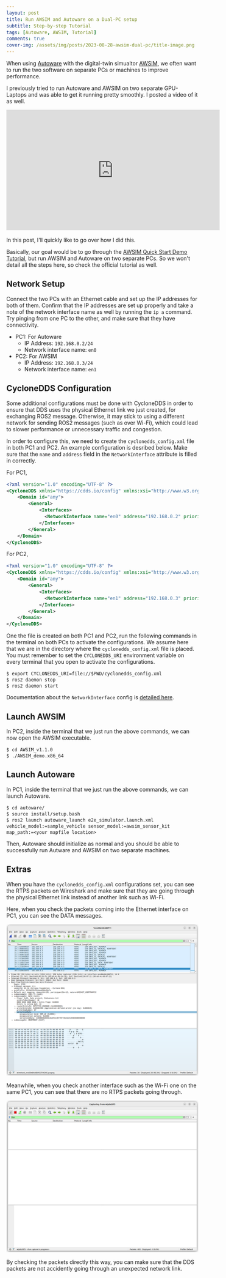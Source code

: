 ```yaml
---
layout: post
title: Run AWSIM and Autoware on a Dual-PC setup
subtitle: Step-by-step Tutorial
tags: [Autoware, AWSIM, Tutorial]
comments: true
cover-img: /assets/img/posts/2023-08-28-awsim-dual-pc/title-image.png
---
```


When using [Autoware](https://github.com/autowarefoundation/autoware) with the digital-twin simualtor [AWSIM](https://github.com/tier4/AWSIM), we often want to run the two software on separate PCs or machines to improve performance. 

I previously tried to run Autoware and AWSIM on two separate GPU-Laptops and was able to get it running pretty smoothly. I posted a video of it as well.

<iframe width="560" height="315" src="https://www.youtube.com/embed/L2eVASlkblU?si=sROX-FtP5Gkt2sKD" title="YouTube video player" frameborder="0" allow="accelerometer; autoplay; clipboard-write; encrypted-media; gyroscope; picture-in-picture; web-share" allowfullscreen></iframe>

In this post, I'll quickly like to go over how I did this.

Basically, our goal would be to go through the [AWSIM Quick Start Demo Tutorial](https://tier4.github.io/AWSIM/GettingStarted/QuickStartDemo/), but run AWSIM and Autoware on two separate PCs. So we won't detail all the steps here, so check the official tutorial as well.

## Network Setup

Connect the two PCs with an Ethernet cable and set up the IP addresses for both of them. Confirm that the IP addresses are set up properly and take a note of the network interface name as well by running the `ip a` command. Try pinging from one PC to the other, and make sure that they have connectivity.


- PC1: For Autoware
  - IP Address: `192.168.0.2/24`
  - Network interface name: `en0`
- PC2: For AWSIM
  -  IP Address: `192.168.0.3/24`
  - Network interface name: `en1`

## CycloneDDS Configuration

Some additional configurations must be done with CycloneDDS in order to ensure that DDS uses the physical Ethernet link we just created, for exchanging ROS2 message. Otherwise, it may stick to using a different network for sending ROS2 messages (such as over Wi-Fi), which could lead to slower performance or unnecessary traffic and congestion.

In order to configure this, we need to create the `cyclonedds_config.xml` file in both PC1 and PC2. An example configuration is desribed below. Make sure that the `name` and `address` field in the `NetworkInterface` attribute is filled in correctly. 

For PC1, 

```xml
<?xml version="1.0" encoding="UTF-8" ?>
<CycloneDDS xmlns="https://cdds.io/config" xmlns:xsi="http://www.w3.org/2001/XMLSchema-instance" xsi:schemaLocation="https://cdds.io/config https://raw.githubusercontent.com/eclipse-cyclonedds/cyclonedds/master/etc/cyclonedds.xsd">
    <Domain id="any">
        <General>
            <Interfaces>
              <NetworkInterface name="en0" address="192.168.0.2" priority="0"/>
            </Interfaces>
        </General>
    </Domain>
</CycloneDDS>
```

For PC2, 

```xml
<?xml version="1.0" encoding="UTF-8" ?>
<CycloneDDS xmlns="https://cdds.io/config" xmlns:xsi="http://www.w3.org/2001/XMLSchema-instance" xsi:schemaLocation="https://cdds.io/config https://raw.githubusercontent.com/eclipse-cyclonedds/cyclonedds/master/etc/cyclonedds.xsd">
    <Domain id="any">
        <General>
            <Interfaces>
              <NetworkInterface name="en1" address="192.168.0.3" priority="0"/>
            </Interfaces>
        </General>
    </Domain>
</CycloneDDS>
```

One the file is created on both PC1 and PC2, run the following commands in the terminal on both PCs to activate the configurations.
We assume here that we are in the directory where the `cyclonedds_config.xml` file is placed. You must remember to set the `CYCLONEDDS_URI` environment variable on every terminal that you open to activate the configurations.

```
$ export CYCLONEDDS_URI=file://$PWD/cyclonedds_config.xml
$ ros2 daemon stop
$ ros2 daemon start
```

Documentation about the `NetworkInterface` config is [detailed here](https://github.com/eclipse-cyclonedds/cyclonedds/blob/master/docs/manual/options.md#cycloneddsdomaingeneralinterfacesnetworkinterface).

## Launch AWSIM

In PC2, inside the terminal that we just run the above commands, we can now open the AWSIM executable.

```
$ cd AWSIM_v1.1.0
$ ./AWSIM_demo.x86_64
```

## Launch Autoware

In PC1, inside the terminal that we just run the above commands, we can launch Autoware.

```
$ cd autoware/
$ source install/setup.bash
$ ros2 launch autoware_launch e2e_simulator.launch.xml vehicle_model:=sample_vehicle sensor_model:=awsim_sensor_kit map_path:=<your mapfile location>

```

Then, Autoware should initialize as normal and you should be able to successfully run Autware and AWSIM on two separate machines.

## Extras

When you have the `cyclonedds_config.xml` configurations set, you can see the RTPS packets on Wireshark and make sure that they are going through the physical Ethernet link instead of another link such as Wi-Fi.

Here, when you check the packets coming into the Ethernet interface on PC1, you can see the DATA messages.

![Wireshark 1](/assets/img/posts/2023-08-28-awsim-dual-pc/wireshark1.png)

Meanwhile, when you check another interface such as the Wi-Fi one on the same PC1, you can see that there are no RTPS packets going through.

![Wireshark 2](/assets/img/posts/2023-08-28-awsim-dual-pc/wireshark2.png)

By checking the packets directly this way, you can make sure that the DDS packets are not accidently going through an unexpected network link.